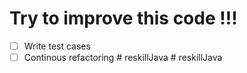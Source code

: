 # Try to improve this code !!!

* [ ] Write test cases
* [ ] Continous refactoring
#   r e s k i l l J a v a  
 #   r e s k i l l J a v a  
 
